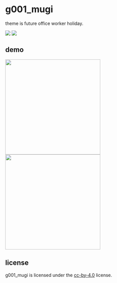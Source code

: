 g001_mugi
====

theme is future office worker holiday.

<img src="https://img.shields.io/badge/-Unity-000000.svg?logo=unity&style=plastic"> <img src="https://img.shields.io/badge/-Excel2019-239E62.svg?logo=microsoft-excel&style=plastic">

## demo

<img height="300" src="https://fpiccdn.com/24545_2/w500/h0/mratio/ejpg/?20bec34219858e3a3ff5ba40da2528e3">  <img height="300" src="https://fpiccdn.com/24545_3/w500/h0/mratio/ejpg/?20bec34219858e3a3ff5ba40da2528e3">  

## license

g001_mugi is licensed under the [cc-by-4.0](https://creativecommons.org/licenses/by/4.0/deed.en) license.
